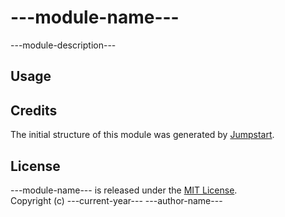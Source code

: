 # ---module-name---

---module-description---

## Usage

## Credits

The initial structure of this module was generated by [Jumpstart](https://github.com/meryn/jumpstart).

## License

---module-name--- is released under the [MIT License](http://opensource.org/licenses/MIT).  
Copyright (c) ---current-year--- ---author-name---  